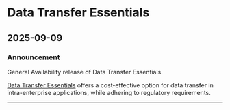 # Data Transfer Essentials

## 2025-09-09

### Announcement

General Availability release of Data Transfer Essentials.

[Data Transfer Essentials](https://cloud.google.com/data-transfer-essentials/docs/overview) offers a cost-effective option for data transfer in intra-enterprise applications, while adhering to regulatory requirements.

---
